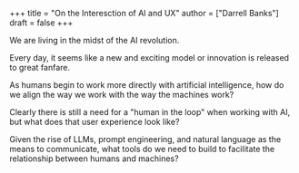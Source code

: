 +++
title = "On the Interesction of AI and UX"
author = ["Darrell Banks"]
draft = false
+++

We are living in the midst of the AI revolution.

Every day, it seems like a new and exciting model or innovation is released to great fanfare.

As humans begin to work more directly with artificial intelligence, how do we align the way we work
with the way the machines work?

Clearly there is still a need for a "human in the loop" when working with AI, but what does that user
experience look like?

Given the rise of LLMs, prompt engineering, and natural language as the means to communicate, what tools
do we need to build to facilitate the relationship between humans and machines?

